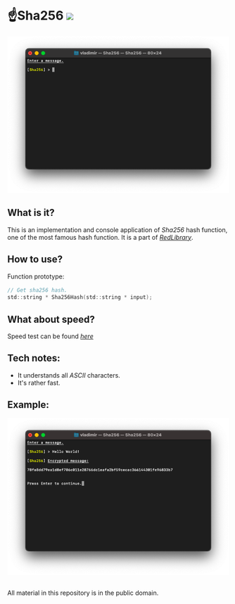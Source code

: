 # ☝️Sha256 ![](https://img.shields.io/apm/l/vim-mode)

![plot](./Screenshots/Sha256_main.png)

## What is it?

This is an implementation and console application of _Sha256_ hash function, one of the most famous hash function. It is a part of [_RedLibrary_](https://github.com/Red-company/RedLibrary).

## How to use?

Function prototype:

```C
// Get sha256 hash.
std::string * Sha256Hash(std::string * input);
```

## What about speed?

Speed test can be found [_here_](https://github.com/Red-Laboratory/exp1_sha256-speedtest)

## Tech notes:

* It understands all _ASCII_ characters.
* It's rather fast.

## Example:

![plot](./Screenshots/Sha256_enc.png)
##
All material in this repository is in the public domain.
